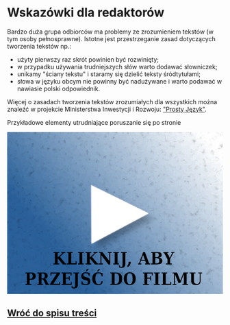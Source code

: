 # Wskazówki dla redaktorów

Bardzo duża grupa odbiorców ma problemy ze zrozumieniem tekstów (w tym osoby pełnosprawne). Istotne jest przestrzeganie zasad dotyczących tworzenia tekstów np.:

- użyty pierwszy raz skrót powinien być rozwinięty;
- w przypadku używania trudniejszych słów warto dodawać słowniczek;
- unikamy "ściany tekstu" i staramy się dzielić teksty śródtytułami;
- słowa w języku obcym nie powinny być nadużywane i warto podawać w nawiasie polski odpowiednik.

Więcej o zasadach tworzenia tekstów zrozumiałych dla wszystkich można znaleźć w projekcie Ministerstwa Inwestycji i Rozwoju: ["Prosty Język"](https://www.funduszeeuropejskie.gov.pl/strony/o-funduszach/promocja/prosto-o-funduszach-europejskich-1/o-prostym-jezyku/).

Przykładowe elementy utrudniające poruszanie się po stronie

[![Kliknij, aby przejść do serwisu Youtube z filmem o problemach na jakie natrafiają użytkownicy](../grafika/film.png)](http://www.youtube.com/watch?v=PY1m-1UjRhw)

## [Wróć do spisu treści](../README.md)
